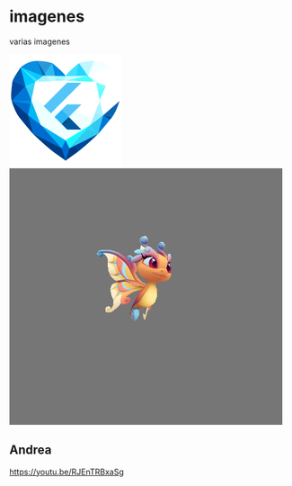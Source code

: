 # imagenes
varias imagenes

<img src="/logoflutter.png" alt="My cool logo"/>

<img src="/avispa.gif" alt="My cool logo"/>

##  Andrea

https://youtu.be/RJEnTRBxaSg

